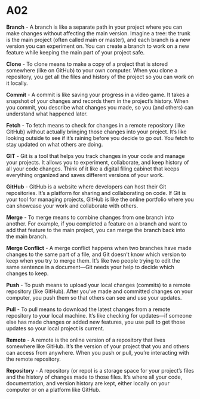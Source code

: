 # A02

**Branch** - A branch is like a separate path in your project where you can make changes without affecting the main version. Imagine a tree: the trunk is the main project (often called main or master), and each branch is a new version you can experiment on. You can create a branch to work on a new feature while keeping the main part of your project safe.

**Clone** - To clone means to make a copy of a project that is stored somewhere (like on GitHub) to your own computer. When you clone a repository, you get all the files and history of the project so you can work on it locally.

**Commit** - A commit is like saving your progress in a video game. It takes a snapshot of your changes and records them in the project’s history. When you commit, you describe what changes you made, so you (and others) can understand what happened later.

**Fetch** - To fetch means to check for changes in a remote repository (like GitHub) without actually bringing those changes into your project. It’s like looking outside to see if it’s raining before you decide to go out. You fetch to stay updated on what others are doing.

**GIT** - Git is a tool that helps you track changes in your code and manage your projects. It allows you to experiment, collaborate, and keep history of all your code changes. Think of it like a digital filing cabinet that keeps everything organized and saves different versions of your work.

**GitHub** - GitHub is a website where developers can host their Git repositories. It’s a platform for sharing and collaborating on code. If Git is your tool for managing projects, GitHub is like the online portfolio where you can showcase your work and collaborate with others.

**Merge** - To merge means to combine changes from one branch into another. For example, if you completed a feature on a branch and want to add that feature to the main project, you can merge the branch back into the main branch.

**Merge Conflict** - A merge conflict happens when two branches have made changes to the same part of a file, and Git doesn’t know which version to keep when you try to merge them. It’s like two people trying to edit the same sentence in a document—Git needs your help to decide which changes to keep.

**Push** - To push means to upload your local changes (commits) to a remote repository (like GitHub). After you’ve made and committed changes on your computer, you push them so that others can see and use your updates.

**Pull** - To pull means to download the latest changes from a remote repository to your local machine. It’s like checking for updates—if someone else has made changes or added new features, you use pull to get those updates so your local project is current.

**Remote** - A remote is the online version of a repository that lives somewhere like GitHub. It’s the version of your project that you and others can access from anywhere. When you push or pull, you’re interacting with the remote repository.

**Repository** - A repository (or repo) is a storage space for your project’s files and the history of changes made to those files. It’s where all your code, documentation, and version history are kept, either locally on your computer or on a platform like GitHub.

